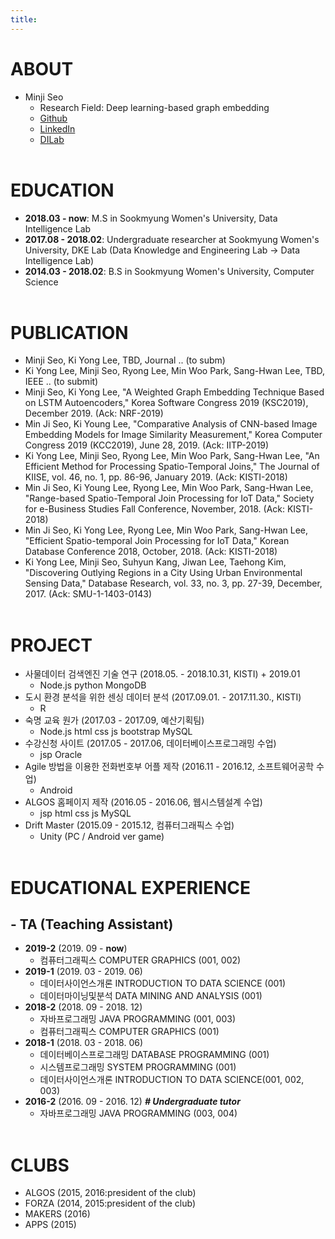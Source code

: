 ```yaml
---
title:
---
```

# ABOUT
- Minji Seo
	- Research Field: Deep learning-based graph embedding
	- [Github](https://github.com/minkky/)
	- [LinkedIn](https://www.linkedin.com/in/minkky/)
	- [DILab](http://cs.sookmyung.ac.kr/~kylee/dilab/)
<br><br>

# EDUCATION
- <b>2018.03 - now</b>: M.S in Sookmyung Women's University, Data Intelligence Lab
- <b>2017.08 - 2018.02</b>: Undergraduate researcher at Sookmyung Women's University, DKE Lab
    (Data Knowledge and Engineering Lab -> Data Intelligence Lab)
- <b>2014.03 - 2018.02</b>: B.S in Sookmyung Women's University, Computer Science
<br><br>

# PUBLICATION
- Minji Seo, Ki Yong Lee, TBD, Journal .. (to subm)
- Ki Yong Lee, Minji Seo, Ryong Lee, Min Woo Park, Sang-Hwan Lee, TBD, IEEE .. (to submit)
- Minji Seo, Ki Yong Lee, "A Weighted Graph Embedding Technique Based on LSTM Autoencoders," Korea Software Congress 2019 (KSC2019), December 2019. (Ack: NRF-2019)
- Min Ji Seo, Ki Young Lee, "Comparative Analysis of CNN-based Image Embedding Models for
Image Similarity Measurement," Korea Computer Congress 2019 (KCC2019), June 28, 2019. (Ack: IITP-2019)
- Ki Yong Lee, Minji Seo, Ryong Lee, Min Woo Park, Sang-Hwan Lee, "An Efficient Method for Processing Spatio-Temporal Joins," The Journal of KIISE, vol. 46, no. 1, pp. 86-96, January 2019. (Ack: KISTI-2018)
- Min Ji Seo, Ki Young Lee, Ryong Lee, Min Woo Park, Sang-Hwan Lee, "Range-based Spatio-Temporal Join Processing for IoT Data," Society for e-Business Studies Fall Conference, November, 2018. (Ack: KISTI-2018)
- Min Ji Seo, Ki Yong Lee, Ryong Lee, Min Woo Park, Sang-Hwan Lee, "Efficient Spatio-temporal Join Processing for IoT Data," Korean Database Conference 2018, October, 2018. (Ack: KISTI-2018)
- Ki Yong Lee, Minji Seo, Suhyun Kang, Jiwan Lee, Taehong Kim, "Discovering Outlying Regions in a City Using Urban Environmental Sensing Data," Database Research, vol. 33, no. 3, pp. 27-39, December, 2017. (Ack: SMU-1-1403-0143)
<br><br>

# PROJECT
- 사물데이터 검색엔진 기술 연구 (2018.05. - 2018.10.31, KISTI) + 2019.01
	- Node.js  python  MongoDB
- 도시 환경 분석을 위한 센싱 데이터 분석 (2017.09.01. - 2017.11.30., KISTI)
	- R
- 숙명 교육 원가 (2017.03 - 2017.09, 예산기획팀)
	- Node.js  html  css  js  bootstrap  MySQL
- 수강신청 사이트 (2017.05 - 2017.06, 데이터베이스프로그래밍 수업)
	- jsp  Oracle
- Agile 방법을 이용한 전화번호부 어플 제작 (2016.11 - 2016.12, 소프트웨어공학 수업)
	- Android
- ALGOS 홈페이지 제작 (2016.05 - 2016.06, 웹시스템설계 수업)
	- jsp  html  css  js  MySQL
- Drift Master (2015.09 - 2015.12, 컴퓨터그래픽스 수업)
	- Unity (PC / Android ver game)
<br><br>

# EDUCATIONAL EXPERIENCE
## - TA (Teaching Assistant)
- <b>2019-2</b> (2019. 09 - <b>now</b>)
	- 컴퓨터그래픽스 COMPUTER GRAPHICS (001, 002)
- <b>2019-1</b> (2019. 03 - 2019. 06)
	- 데이터사이언스개론 INTRODUCTION TO DATA SCIENCE (001)
	- 데이터마이닝및분석 DATA MINING AND ANALYSIS (001)
- <b>2018-2</b> (2018. 09 - 2018. 12)
	- 자바프로그래밍 JAVA PROGRAMMING (001, 003)
	- 컴퓨터그래픽스 COMPUTER GRAPHICS (001)
- <b>2018-1</b> (2018. 03 - 2018. 06)
	- 데이터베이스프로그래밍 DATABASE PROGRAMMING (001) 
	- 시스템프로그래밍 SYSTEM PROGRAMMING (001) 
	- 데이터사이언스개론 INTRODUCTION TO DATA SCIENCE(001, 002, 003)
- <b>2016-2</b> (2016. 09 - 2016. 12) <b>*_# Undergraduate tutor_*</b>
	- 자바프로그래밍 JAVA PROGRAMMING (003, 004)
<br><br>

# CLUBS
- ALGOS (2015, 2016:president of the club)
- FORZA (2014, 2015:president of the club)
- MAKERS (2016)
- APPS (2015)
